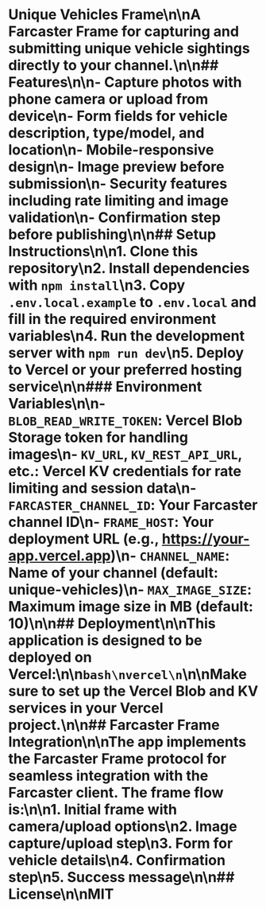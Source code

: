 # Unique Vehicles Frame\n\nA Farcaster Frame for capturing and submitting unique vehicle sightings directly to your channel.\n\n## Features\n\n- Capture photos with phone camera or upload from device\n- Form fields for vehicle description, type/model, and location\n- Mobile-responsive design\n- Image preview before submission\n- Security features including rate limiting and image validation\n- Confirmation step before publishing\n\n## Setup Instructions\n\n1. Clone this repository\n2. Install dependencies with `npm install`\n3. Copy `.env.local.example` to `.env.local` and fill in the required environment variables\n4. Run the development server with `npm run dev`\n5. Deploy to Vercel or your preferred hosting service\n\n### Environment Variables\n\n- `BLOB_READ_WRITE_TOKEN`: Vercel Blob Storage token for handling images\n- `KV_URL`, `KV_REST_API_URL`, etc.: Vercel KV credentials for rate limiting and session data\n- `FARCASTER_CHANNEL_ID`: Your Farcaster channel ID\n- `FRAME_HOST`: Your deployment URL (e.g., https://your-app.vercel.app)\n- `CHANNEL_NAME`: Name of your channel (default: unique-vehicles)\n- `MAX_IMAGE_SIZE`: Maximum image size in MB (default: 10)\n\n## Deployment\n\nThis application is designed to be deployed on Vercel:\n\n```bash\nvercel\n```\n\nMake sure to set up the Vercel Blob and KV services in your Vercel project.\n\n## Farcaster Frame Integration\n\nThe app implements the Farcaster Frame protocol for seamless integration with the Farcaster client. The frame flow is:\n\n1. Initial frame with camera/upload options\n2. Image capture/upload step\n3. Form for vehicle details\n4. Confirmation step\n5. Success message\n\n## License\n\nMIT